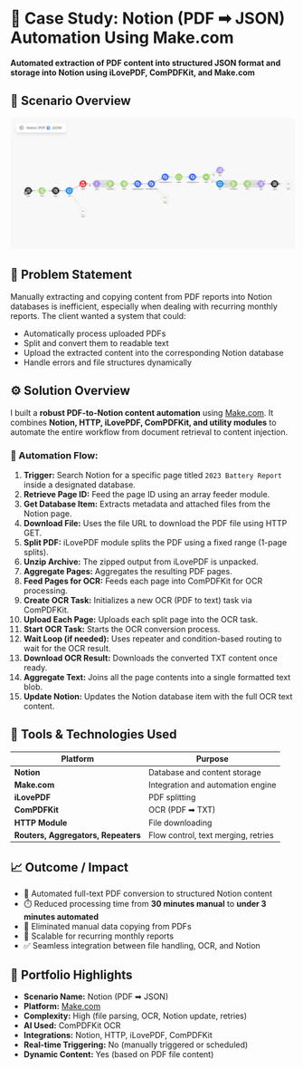 
# 📌 Case Study: Notion (PDF ➡ JSON) Automation Using Make.com  
**Automated extraction of PDF content into structured JSON format and storage into Notion using iLovePDF, ComPDFKit, and Make.com**

## 🔁 Scenario Overview

![Make.com Scenario Screenshot](/public/images/make/notion-pdf-to-json.png)

## 🧠 Problem Statement  
Manually extracting and copying content from PDF reports into Notion databases is inefficient, especially when dealing with recurring monthly reports. The client wanted a system that could:
- Automatically process uploaded PDFs
- Split and convert them to readable text
- Upload the extracted content into the corresponding Notion database
- Handle errors and file structures dynamically

## ⚙️ Solution Overview  
I built a **robust PDF-to-Notion content automation** using [Make.com](https://make.com). It combines **Notion, HTTP, iLovePDF, ComPDFKit, and utility modules** to automate the entire workflow from document retrieval to content injection.

### 🔄 Automation Flow:
1. **Trigger:** Search Notion for a specific page titled `2023 Battery Report` inside a designated database.
2. **Retrieve Page ID:** Feed the page ID using an array feeder module.
3. **Get Database Item:** Extracts metadata and attached files from the Notion page.
4. **Download File:** Uses the file URL to download the PDF file using HTTP GET.
5. **Split PDF:** iLovePDF module splits the PDF using a fixed range (1-page splits).
6. **Unzip Archive:** The zipped output from iLovePDF is unpacked.
7. **Aggregate Pages:** Aggregates the resulting PDF pages.
8. **Feed Pages for OCR:** Feeds each page into ComPDFKit for OCR processing.
9. **Create OCR Task:** Initializes a new OCR (PDF to text) task via ComPDFKit.
10. **Upload Each Page:** Uploads each split page into the OCR task.
11. **Start OCR Task:** Starts the OCR conversion process.
12. **Wait Loop (if needed):** Uses repeater and condition-based routing to wait for the OCR result.
13. **Download OCR Result:** Downloads the converted TXT content once ready.
14. **Aggregate Text:** Joins all the page contents into a single formatted text blob.
15. **Update Notion:** Updates the Notion database item with the full OCR text content.

## 🔨 Tools & Technologies Used  

| Platform | Purpose |
|----------|---------|
| **Notion** | Database and content storage |
| **Make.com** | Integration and automation engine |
| **iLovePDF** | PDF splitting |
| **ComPDFKit** | OCR (PDF ➡ TXT) |
| **HTTP Module** | File downloading |
| **Routers, Aggregators, Repeaters** | Flow control, text merging, retries |

## 📈 Outcome / Impact  
- 📄 Automated full-text PDF conversion to structured Notion content  
- ⏱️ Reduced processing time from **30 minutes manual** to **under 3 minutes automated**  
- 🚫 Eliminated manual data copying from PDFs  
- 🔁 Scalable for recurring monthly reports  
- ✅ Seamless integration between file handling, OCR, and Notion  

## 📌 Portfolio Highlights  
- **Scenario Name:** Notion (PDF ➡ JSON)  
- **Platform:** [Make.com](https://make.com)  
- **Complexity:** High (file parsing, OCR, Notion update, retries)  
- **AI Used:** ComPDFKit OCR  
- **Integrations:** Notion, HTTP, iLovePDF, ComPDFKit  
- **Real-time Triggering:** No (manually triggered or scheduled)  
- **Dynamic Content:** Yes (based on PDF file content)
